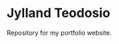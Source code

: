 <html lang="en">
    <body>
        <h1>
            Jylland Teodosio
        </h1>
        <p>Repository for my portfolio website.</p>
    </body>
</html>
